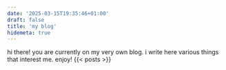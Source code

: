 ```yaml
---
date: '2025-03-15T19:35:46+01:00'
draft: false
title: 'my blog'
hidemeta: true
---
```

hi there! you are currently on my very own blog. i write here various things that interest me. enjoy!
{{< posts >}}
